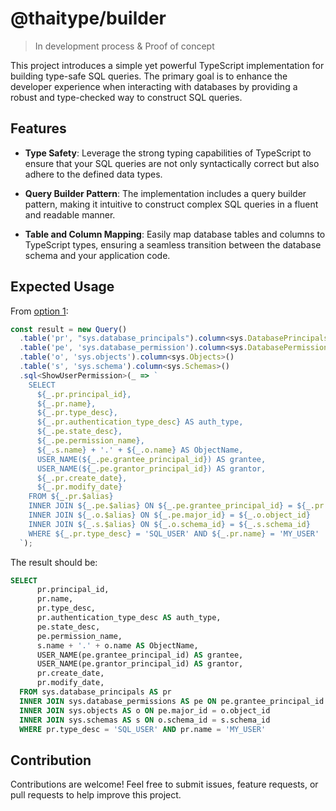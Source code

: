 # @thaitype/builder

> In development process & Proof of concept

This project introduces a simple yet powerful TypeScript implementation for building type-safe SQL queries. The primary goal is to enhance the developer experience when interacting with databases by providing a robust and type-checked way to construct SQL queries.

## Features
- **Type Safety**: Leverage the strong typing capabilities of TypeScript to ensure that your SQL queries are not only syntactically correct but also adhere to the defined data types.

- **Query Builder Pattern**: The implementation includes a query builder pattern, making it intuitive to construct complex SQL queries in a fluent and readable manner.

- **Table and Column Mapping**: Easily map database tables and columns to TypeScript types, ensuring a seamless transition between the database schema and your application code.

## Expected Usage

From [option 1](src/option1.ts): 

```ts
const result = new Query()
  .table('pr', "sys.database_principals").column<sys.DatabasePrincipals>()
  .table('pe', 'sys.database_permission').column<sys.DatabasePermissions>()
  .table('o', 'sys.objects').column<sys.Objects>()
  .table('s', 'sys.schema').column<sys.Schemas>()
  .sql<ShowUserPermission>(_ => `
    SELECT 
      ${_.pr.principal_id},
      ${_.pr.name},
      ${_.pr.type_desc},
      ${_.pr.authentication_type_desc} AS auth_type,
      ${_.pe.state_desc},
      ${_.pe.permission_name},
      ${_.s.name} + '.' + ${_.o.name} AS ObjectName,
      USER_NAME(${_.pe.grantee_principal_id}) AS grantee,
      USER_NAME(${_.pe.grantor_principal_id}) AS grantor,
      ${_.pr.create_date},
      ${_.pr.modify_date}
    FROM ${_.pr.$alias}
    INNER JOIN ${_.pe.$alias} ON ${_.pe.grantee_principal_id} = ${_.pr.principal_id}
    INNER JOIN ${_.o.$alias} ON ${_.pe.major_id} = ${_.o.object_id}
    INNER JOIN ${_.s.$alias} ON ${_.o.schema_id} = ${_.s.schema_id}
    WHERE ${_.pr.type_desc} = 'SQL_USER' AND ${_.pr.name} = 'MY_USER'
  `);
```

The result should be:

```sql
SELECT 
      pr.principal_id,
      pr.name,
      pr.type_desc,
      pr.authentication_type_desc AS auth_type,
      pe.state_desc,
      pe.permission_name,
      s.name + '.' + o.name AS ObjectName,
      USER_NAME(pe.grantee_principal_id) AS grantee,
      USER_NAME(pe.grantor_principal_id) AS grantor,
      pr.create_date,
      pr.modify_date,
  FROM sys.database_principals AS pr
  INNER JOIN sys.database_permissions AS pe ON pe.grantee_principal_id = pr.principal_id
  INNER JOIN sys.objects AS o ON pe.major_id = o.object_id
  INNER JOIN sys.schemas AS s ON o.schema_id = s.schema_id
  WHERE pr.type_desc = 'SQL_USER' AND pr.name = 'MY_USER'
```

## Contribution
Contributions are welcome! Feel free to submit issues, feature requests, or pull requests to help improve this project.